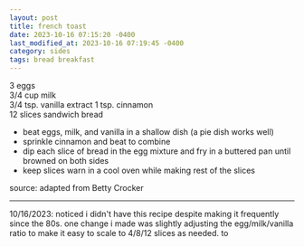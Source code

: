 ```yaml
---
layout: post
title: french toast
date: 2023-10-16 07:15:20 -0400
last_modified_at: 2023-10-16 07:19:45 -0400
category: sides
tags: bread breakfast
---
```


3 eggs  
3/4 cup milk  
3/4 tsp. vanilla extract
1 tsp. cinnamon  
12 slices sandwich bread  
* beat eggs, milk, and vanilla in a shallow dish (a pie dish works well)
* sprinkle cinnamon and beat to combine
* dip each slice of bread in the egg mixture and fry in a buttered pan until
  browned on both sides
* keep slices warn in a cool oven while making rest of the slices

source: adapted from Betty Crocker

---

10/16/2023: noticed i didn't have this recipe despite making it frequently since the
80s. one change i made was slightly adjusting the egg/milk/vanilla ratio to make it
easy to scale to 4/8/12 slices as needed.
to 
